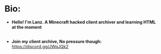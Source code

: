 # Bio:
- **Hello! I'm Lanz. A Minecraft hacked client archiver and learning HTML at the moment**<br><br>

- **Join my client archive, No pressure though:**<br>
https://discord.gg/JWqJQk2

